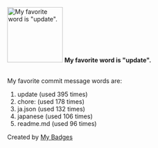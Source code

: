 <img src="https://my-badges.github.io/my-badges/favorite-word.png" alt="My favorite word is &quot;update&quot;." title="My favorite word is &quot;update&quot;." width="128">
<strong>My favorite word is &quot;update&quot;.</strong>
<br><br>

My favorite commit message words are:

1. update (used 395 times)
2. chore: (used 178 times)
3. ja.json (used 132 times)
4. japanese (used 106 times)
5. readme.md (used 96 times)


Created by <a href="https://github.com/my-badges/my-badges">My Badges</a>